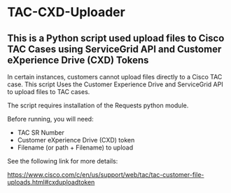 # TAC-CXD-Uploader

## This is a Python script used upload files to Cisco TAC Cases using ServiceGrid API and Customer eXperience Drive (CXD) Tokens

In certain instances, customers cannot upload files directly to a Cisco TAC case.  This script Uses the Customer Experience Drive and ServiceGrid API to upload files to TAC cases.

The script requires installation of the Requests python module.

Before running, you will need:
* TAC SR Number
* Customer eXperience Drive (CXD) token
* Filename (or path + Filename) to upload

See the following link for more details:

https://www.cisco.com/c/en/us/support/web/tac/tac-customer-file-uploads.html#cxduploadtoken

